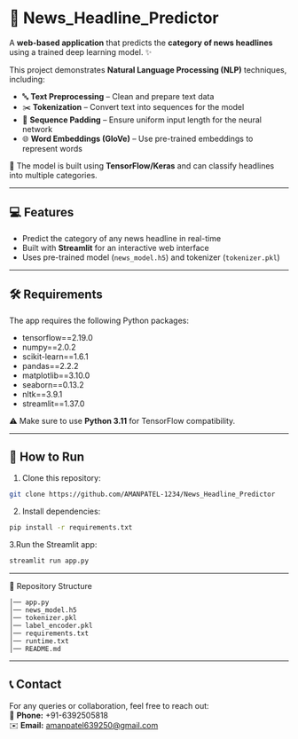 # 📰 News_Headline_Predictor

A **web-based application** that predicts the **category of news headlines** using a trained deep learning model. ✨  

This project demonstrates **Natural Language Processing (NLP)** techniques, including:  
- 🔤 **Text Preprocessing** – Clean and prepare text data  
- ✂️ **Tokenization** – Convert text into sequences for the model  
- 📏 **Sequence Padding** – Ensure uniform input length for the neural network  
- 🌐 **Word Embeddings (GloVe)** – Use pre-trained embeddings to represent words
  
🧠 The model is built using **TensorFlow/Keras** and can classify headlines into multiple categories.  

---

## 💻 Features

- Predict the category of any news headline in real-time  
- Built with **Streamlit** for an interactive web interface  
- Uses pre-trained model (`news_model.h5`) and tokenizer (`tokenizer.pkl`)  

---

## 🛠️ Requirements

The app requires the following Python packages:

- tensorflow==2.19.0
- numpy==2.0.2
- scikit-learn==1.6.1
- pandas==2.2.2
- matplotlib==3.10.0
- seaborn==0.13.2
- nltk==3.9.1
- streamlit==1.37.0

⚠️ Make sure to use **Python 3.11** for TensorFlow compatibility.  

---

## 🚀 How to Run

1. Clone this repository:  
```bash
git clone https://github.com/AMANPATEL-1234/News_Headline_Predictor
```
2. Install dependencies:
```bash
pip install -r requirements.txt
```

3.Run the Streamlit app:
```bash
streamlit run app.py
```

---
📂 Repository Structure
```News_Headline_Predictor/
│── app.py
│── news_model.h5
│── tokenizer.pkl
│── label_encoder.pkl
│── requirements.txt
│── runtime.txt
│── README.md
```
---
## 📞 Contact
For any queries or collaboration, feel free to reach out:  
📱 **Phone:** +91-6392505818  
✉️ **Email:** amanpatel639250@gmail.com


